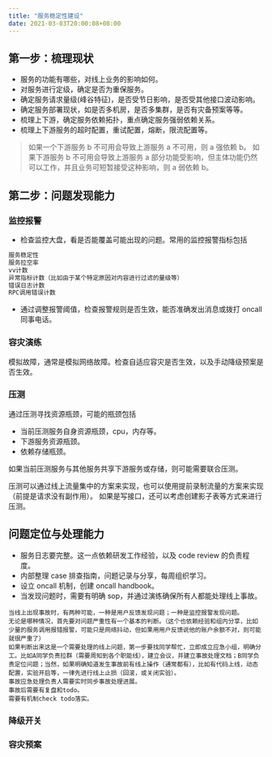 ```yaml
---
title: "服务稳定性建设"
date: 2021-03-03T20:00:08+08:00
---
```


## 第一步：梳理现状

- 服务的功能有哪些，对线上业务的影响如何。
- 对服务进行定级，确定是否为重保服务。
- 确定服务请求量级(峰谷特征)，是否受节日影响，是否受其他接口波动影响。
- 确定服务部署现状，如是否多机房，是否多集群，是否有灾备预案等等。
- 梳理上下游，确定服务依赖拓扑，重点确定服务强弱依赖关系。
- 梳理上下游服务的超时配置，重试配置，熔断，限流配置等。

> 如果一个下游服务 b 不可用会导致上游服务 a 不可用，则 a 强依赖 b。
> 如果下游服务 b 不可用会导致上游服务 a 部分功能受影响，但主体功能仍然可以工作，并且业务可短暂接受这种影响，则 a 弱依赖 b。

## 第二步：问题发现能力

### 监控报警

- 检查监控大盘，看是否能覆盖可能出现的问题。常用的监控报警指标包括

```sh
服务稳定性
服务拉空率
vv计数
异常指标计数（比如由于某个特定原因对内容进行过滤的量级等）
错误日志计数
RPC调用错误计数
```

- 通过调整报警阈值，检查报警规则是否生效，能否准确发出消息或拨打 oncall 同事电话。

### 容灾演练

模拟故障，通常是模拟网络故障。检查自适应容灾是否生效，以及手动降级预案是否生效。

### 压测

通过压测寻找资源瓶颈，可能的瓶颈包括

- 当前压测服务自身资源瓶颈，cpu，内存等。
- 下游服务资源瓶颈。
- 依赖存储瓶颈。

如果当前压测服务与其他服务共享下游服务或存储，则可能需要联合压测。

压测可以通过线上流量集中的方案来实现，也可以使用提前录制流量的方案来实现（前提是请求没有副作用）。
如果是写接口，还可以考虑创建影子表等方式来进行压测。

## 问题定位与处理能力

- 服务日志要完整。这一点依赖研发工作经验，以及 code review 的负责程度。
- 内部整理 case 排查指南，问题记录与分享，每周组织学习。
- 设立 oncall 机制，创建 oncall handbook。
- 当发现问题时，需要有明确 sop，并通过演练确保所有人都能处理线上事故。

```
当线上出现事故时，有两种可能，一种是用户反馈发现问题；一种是监控报警发现问题。
无论是哪种情况，首先要对问题严重性有一个基本的判断。（这个也依赖经验和组内分享，比如少量的服务调用报错报警，可能只是网络抖动，但如果用用户反馈说他的账户余额不对，则可能就很严重了）
如果判断出来这是一个需要处理的线上问题，第一步要找同学帮忙，立即成立应急小组，明确分工。比如A同学负责拉群（需要周知到各个职能线），建立会议，并建立事故处理文档；B同学负责定位问题；当然，如果明确知道发生事故前有线上操作（通常都有），比如有代码上线，动态配置，实验开启等，一律先进行线上止损（回滚，或关闭实验）。
事故应急处理负责人需要实时同步事故处理进展。
事故后需要有复盘和todo。
需要有机制check todo落实。
```

### 降级开关

### 容灾预案
